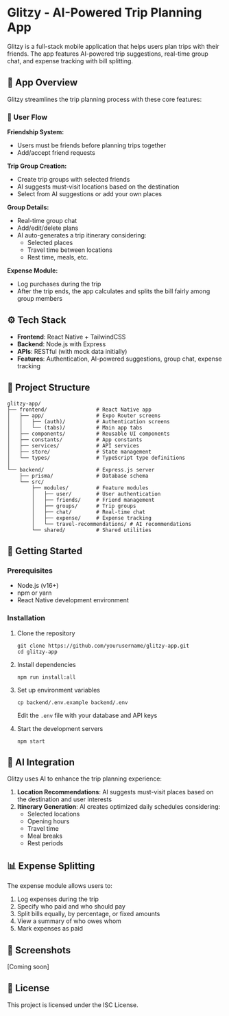 # Glitzy - AI-Powered Trip Planning App

Glitzy is a full-stack mobile application that helps users plan trips with their friends. The app features AI-powered trip suggestions, real-time group chat, and expense tracking with bill splitting.

## 📱 App Overview

Glitzy streamlines the trip planning process with these core features:

### 🔗 User Flow

**Friendship System:**
- Users must be friends before planning trips together
- Add/accept friend requests

**Trip Group Creation:**
- Create trip groups with selected friends
- AI suggests must-visit locations based on the destination
- Select from AI suggestions or add your own places

**Group Details:**
- Real-time group chat
- Add/edit/delete plans
- AI auto-generates a trip itinerary considering:
  - Selected places
  - Travel time between locations
  - Rest time, meals, etc.

**Expense Module:**
- Log purchases during the trip
- After the trip ends, the app calculates and splits the bill fairly among group members

## ⚙️ Tech Stack

- **Frontend**: React Native + TailwindCSS
- **Backend**: Node.js with Express
- **APIs**: RESTful (with mock data initially)
- **Features**: Authentication, AI-powered suggestions, group chat, expense tracking

## 📁 Project Structure

```
glitzy-app/
├── frontend/                # React Native app
│   ├── app/                 # Expo Router screens
│   │   ├── (auth)/          # Authentication screens
│   │   └── (tabs)/          # Main app tabs
│   ├── components/          # Reusable UI components
│   ├── constants/           # App constants
│   ├── services/            # API services
│   ├── store/               # State management
│   └── types/               # TypeScript type definitions
│
└── backend/                 # Express.js server
    ├── prisma/              # Database schema
    └── src/
        ├── modules/         # Feature modules
        │   ├── user/        # User authentication
        │   ├── friends/     # Friend management
        │   ├── groups/      # Trip groups
        │   ├── chat/        # Real-time chat
        │   ├── expense/     # Expense tracking
        │   └── travel-recommendations/ # AI recommendations
        └── shared/          # Shared utilities
```

## 🚀 Getting Started

### Prerequisites

- Node.js (v16+)
- npm or yarn
- React Native development environment

### Installation

1. Clone the repository
   ```
   git clone https://github.com/yourusername/glitzy-app.git
   cd glitzy-app
   ```

2. Install dependencies
   ```
   npm run install:all
   ```

3. Set up environment variables
   ```
   cp backend/.env.example backend/.env
   ```
   Edit the `.env` file with your database and API keys

4. Start the development servers
   ```
   npm start
   ```

## 🧠 AI Integration

Glitzy uses AI to enhance the trip planning experience:

1. **Location Recommendations**: AI suggests must-visit places based on the destination and user interests
2. **Itinerary Generation**: AI creates optimized daily schedules considering:
   - Selected locations
   - Opening hours
   - Travel time
   - Meal breaks
   - Rest periods

## 📊 Expense Splitting

The expense module allows users to:

1. Log expenses during the trip
2. Specify who paid and who should pay
3. Split bills equally, by percentage, or fixed amounts
4. View a summary of who owes whom
5. Mark expenses as paid

## 📱 Screenshots

[Coming soon]

## 📄 License

This project is licensed under the ISC License.
